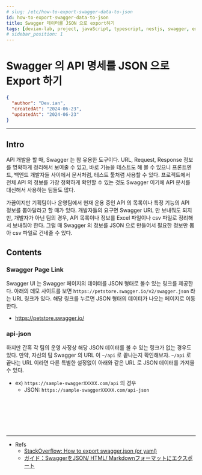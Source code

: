 ```yaml
---
# slug: /etc/how-to-export-swagger-data-to-json
id: how-to-export-swagger-data-to-json
title: Swagger 데이터를 JSON 으로 export하기
tags: [devian-lab, project, javaScript, typescript, nestjs, swagger, export, json, 자바스크립트, 타입스크립트]
# sidebar_position: 1
---
```


<!--title -->
# Swagger 의 API 명세를 JSON 으로 Export 하기
<!--//title -->

```json
{
  "author": "Dev.ian",
  "createdAt": "2024-06-23",
  "updatedAt": "2024-06-23"
}
```

---

## Intro
 API 개발을 할 때, Swagger 는 참 유용한 도구이다. URL, Request, Response 정보를 명확하게 정리해서 보여줄 수 있고, 바로 기능을 테스트도 해 볼 수 있으니 프론트엔드, 백엔드 개발자들 사이에서 문서처럼, 테스트 툴처럼 사용할 수 있다. 프로젝트에서 전체 API 의 정보를 가장 정확하게 확인할 수 있는 것도 Swagger 이기에 API 문서를 대신해서 사용하는 팀들도 많다. 
 
 가끔이지만 기획팀이나 운영팀에서 현재 운용 중인 API 의 목록이나 특정 기능의 API 정보를 뽑아달라고 할 때가 있다. 개발자들의 요구면 Swagger URL 만 보내줘도 되지만, 개발자가 아닌 팀의 경우, API 목록이나 정보를 Excel 파일이나 csv 파일로 정리해서 보내줘야 한다. 그럴 때 Swagger 의 정보를 JSON 으로 만들어서 필요한 정보만 뽑아 csv 파일로 건네줄 수 있다.
 

## Contents

### Swagger Page Link
 Swagger UI 는 Swagger 페이지의 데이터를 JSON 형태로 볼수 있는 링크를 제공한다.
 아래의 데모 사이트를 보면 `https://petstore.swagger.io/v2/swagger.json` 라는 URL 링크가 있다. 해당 링크를 누르면 JSON 형태의 데이터가 나오는 페이지로 이동한다. 
  
 - https://petstore.swagger.io/


### api-json
 하지만 간혹 각 팀의 운영 사정상 해당 JSON 데이터를 볼 수 있는 링크가 없는 경우도 있다. 만약, 자신의 팀 Swagger 의 URL 이 `~/api` 로 끝나는지 확인해보자. `~/api` 로 끝나는 URL 이라면 다른 특별한 설정없이 아래와 같은 URL 로 JSON 데이터를 가져올 수 있다.
 
 - ex) `https://sample-swaggerXXXXX.com/api` 의 경우
   + JSON: `https://sample-swaggerXXXXX.com/api-json`



<br /><br /><br /><br /><br />

--- 
- Refs
  + [StackOverflow: How to export swagger.json (or yaml)](https://stackoverflow.com/questions/48525546/how-to-export-swagger-json-or-yaml)
  + [ガイド：SwaggerをJSON/ HTML/ Markdownフォーマットにエクスポート](https://apidog.com/jp/blog/export-swagger-to-json-html-markdown/)